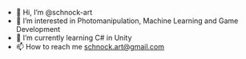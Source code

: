 - 👋 Hi, I’m @schnock-art
- 👀 I’m interested in Photomanipulation, Machine Learning and Game Development
- 🌱 I’m currently learning C# in Unity
- 📫 How to reach me schnock.art@gmail.com

<!---
schnock-art/schnock-art is a ✨ special ✨ repository because its `README.md` (this file) appears on your GitHub profile.
You can click the Preview link to take a look at your changes.
--->

